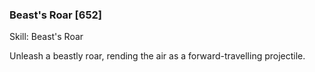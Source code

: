 ### Beast's Roar [652]

Skill: Beast's Roar

Unleash a beastly roar, rending the air as a forward-travelling projectile.